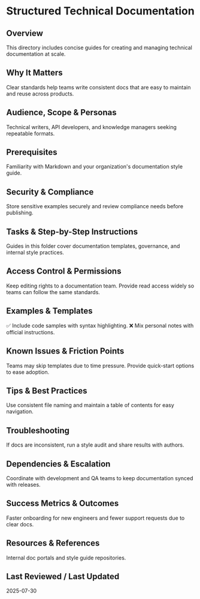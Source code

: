 # Structured Technical Documentation

## Overview
This directory includes concise guides for creating and managing technical documentation at scale.

## Why It Matters
Clear standards help teams write consistent docs that are easy to maintain and reuse across products.

## Audience, Scope & Personas
Technical writers, API developers, and knowledge managers seeking repeatable formats.

## Prerequisites
Familiarity with Markdown and your organization's documentation style guide.

## Security & Compliance
Store sensitive examples securely and review compliance needs before publishing.

## Tasks & Step-by-Step Instructions
Guides in this folder cover documentation templates, governance, and internal style practices.

## Access Control & Permissions
Keep editing rights to a documentation team. Provide read access widely so teams can follow the same standards.

## Examples & Templates
✅ Include code samples with syntax highlighting.
❌ Mix personal notes with official instructions.

## Known Issues & Friction Points
Teams may skip templates due to time pressure. Provide quick-start options to ease adoption.

## Tips & Best Practices
Use consistent file naming and maintain a table of contents for easy navigation.

## Troubleshooting
If docs are inconsistent, run a style audit and share results with authors.

## Dependencies & Escalation
Coordinate with development and QA teams to keep documentation synced with releases.

## Success Metrics & Outcomes
Faster onboarding for new engineers and fewer support requests due to clear docs.

## Resources & References
Internal doc portals and style guide repositories.

## Last Reviewed / Last Updated
2025-07-30
